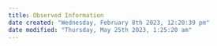 ```yaml
---
title: Observed Information
date created: "Wednesday, February 8th 2023, 12:20:39 pm"
date modified: "Thursday, May 25th 2023, 1:25:20 am"
---
```



